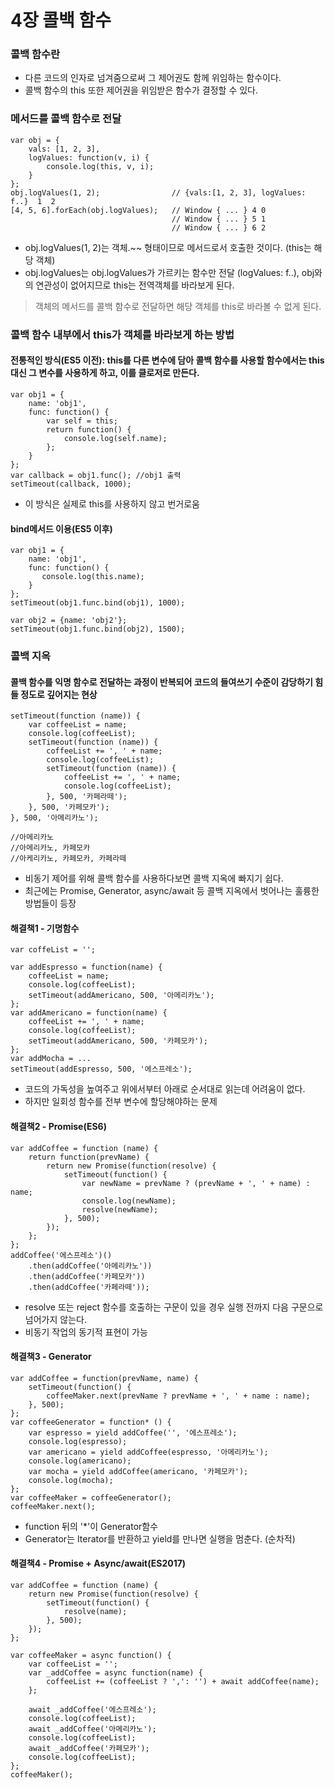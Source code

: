 # 4장 콜백 함수
### 콜백 함수란
* 다른 코드의 인자로 넘겨줌으로써 그 제어권도 함께 위임하는 함수이다.
* 콜백 함수의 this 또한 제어권을 위임받은 함수가 결정할 수 있다.

### 메서드를 콜백 함수로 전달
```
var obj = {
    vals: [1, 2, 3],
    logValues: function(v, i) {
        console.log(this, v, i);
    }
};
obj.logValues(1, 2);                // {vals:[1, 2, 3], logValues: f..}  1  2
[4, 5, 6].forEach(obj.logValues);   // Window { ... } 4 0
                                    // Window { ... } 5 1
                                    // Window { ... } 6 2
```
* obj.logValues(1, 2)는 객체.~~ 형태이므로 메서드로서 호출한 것이다. (this는 해당 객체)
* obj.logValues는 obj.logValues가 가르키는 함수만 전달 (logValues: f..), obj와의 연관성이 없어지므로 this는 전역객체를 바라보게 된다.
> 객체의 메서드를 콜백 함수로 전달하면 해당 객체를 this로 바라볼 수 없게 된다.

### 콜백 함수 내부에서 this가 객체를 바라보게 하는 방법
#### 전통적인 방식(ES5 이전): this를 다른 변수에 담아 콜백 함수를 사용할 함수에서는 this대신 그 변수를 사용하게 하고, 이를 클로저로 만든다.
```
var obj1 = {
    name: 'obj1',
    func: function() {
        var self = this;
        return function() {
            console.log(self.name);
        };
    }
};
var callback = obj1.func(); //obj1 출력
setTimeout(callback, 1000);
```
* 이 방식은 실제로 this를 사용하지 않고 번거로움
#### bind메서드 이용(ES5 이후)
```
var obj1 = {
    name: 'obj1',
    func: function() {
       console.log(this.name);
    }
};
setTimeout(obj1.func.bind(obj1), 1000);

var obj2 = {name: 'obj2'};
setTimeout(obj1.func.bind(obj2), 1500);
```

### 콜백 지옥
#### 콜백 함수를 익명 함수로 전달하는 과정이 반복되어 코드의 들여쓰기 수준이 감당하기 힘들 정도로 깊어지는 현상
```
setTimeout(function (name)) {
    var coffeeList = name;
    console.log(coffeeList);
    setTimeout(function (name)) {
        coffeeList += ', ' + name;
        console.log(coffeeList);
        setTimeout(function (name)) {
            coffeeList += ', ' + name;
            console.log(coffeeList);
        }, 500, '카페라떼');
    }, 500, '카페모카');
}, 500, '아메리카노');

//아메리카노
//아메리카노, 카페모카
//아케리카노, 카페모카, 카페라떼
```
* 비동기 제어를 위해 콜백 함수를 사용하다보면 콜백 지옥에 빠지기 쉽다.
* 최근에는 Promise, Generator, async/await 등 콜백 지옥에서 벗어나는 훌륭한 방법들이 등장
#### 해결책1 - 기명함수
```
var coffeList = '';

var addEspresso = function(name) {
    coffeeList = name;
    console.log(coffeeList);
    setTimeout(addAmericano, 500, '아메리카노');
};
var addAmericano = function(name) {
    coffeeList += ', ' + name;
    console.log(coffeeList);
    setTimeout(addAmericano, 500, '카페모카');
};
var addMocha = ...
setTimeout(addEspresso, 500, '에스프레소');
```
* 코드의 가독성을 높여주고 위에서부터 아래로 순서대로 읽는데 어려움이 없다.
* 하지만 일회성 함수를 전부 변수에 할당해야하는 문제

#### 해결책2 - Promise(ES6)
```
var addCoffee = function (name) {
    return function(prevName) {
        return new Promise(function(resolve) {
            setTimeout(function() {
                var newName = prevName ? (prevName + ', ' + name) : name;
                console.log(newName);
                resolve(newName);      
            }, 500);
        });       
    };
};
addCoffee('에스프레소')()
    .then(addCoffee('아메리카노'))
    .then(addCoffee('카페모카'))
    .then(addCoffee('카페라떼'));
```
* resolve 또는 reject 함수를 호출하는 구문이 있을 경우 실행 전까지 다음 구문으로 넘어가지 않는다.
* 비동기 작업의 동기적 표현이 가능

#### 해결책3 - Generator
```
var addCoffee = function(prevName, name) {
    setTimeout(function() {
        coffeeMaker.next(prevName ? prevName + ', ' + name : name);
    }, 500);
};
var coffeeGenerator = function* () {
    var espresso = yield addCoffee('', '에스프레소');
    console.log(espresso);
    var americano = yield addCoffee(espresso, '아메리카노');
    console.log(americano);
    var mocha = yield addCoffee(americano, '카페모카');
    console.log(mocha);   
};
var coffeeMaker = coffeeGenerator();
coffeeMaker.next();
```
* function 뒤의 '*'이 Generator함수
* Generator는 Iterator를 반환하고 yield를 만나면 실행을 멈춘다. (순차적)

#### 해결책4 - Promise + Async/await(ES2017)
```
var addCoffee = function (name) {
    return new Promise(function(resolve) {
        setTimeout(function() {
            resolve(name);
        }, 500);
    });
};

var coffeeMaker = async function() {
    var coffeeList = '';
    var _addCoffee = async function(name) {
        coffeeList += (coffeeList ? ',': '') + await addCoffee(name);
    };
    
    await _addCoffee('에스프레소');
    console.log(coffeeList);
    await _addCoffee('아메리카노');
    console.log(coffeeList);
    await _addCoffee('카페모카');
    console.log(coffeeList);
};
coffeeMaker();
```
